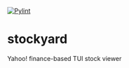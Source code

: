 [![Pylint](https://github.com/joce/stockyard/actions/workflows/pylint.yml/badge.svg)](https://github.com/joce/stockyard/actions/workflows/pylint.yml)

# stockyard

Yahoo! finance-based TUI stock viewer
